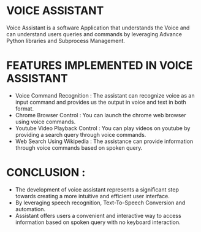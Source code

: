 # VOICE ASSISTANT
Voice Assistant is a software Application that understands the Voice and can understand users queries and commands by leveraging Advance Python libraries and Subprocess Management. 

# FEATURES IMPLEMENTED IN VOICE ASSISTANT
- Voice Command Recognition : The assistant can recognize voice as an input command and provides us the output in voice and text in both format.
- Chrome Browser Control : You can launch the chrome web browser using voice commands.
- Youtube Video Playback Control : You can play videos on youtube by providing a search query through voice commands.
- Web Search Using Wikipedia : The assistance can provide information through voice commands based on spoken query.

# CONCLUSION : 
- The development of voice assistant represents a significant step towards creating a more intuitive and efficient user interface.
- By leveraging speech recognition, Text-To-Speech Conversion and automation.
- Assistant offers users a convenient and interactive way to access information based on spoken query with no keyboard interaction.
